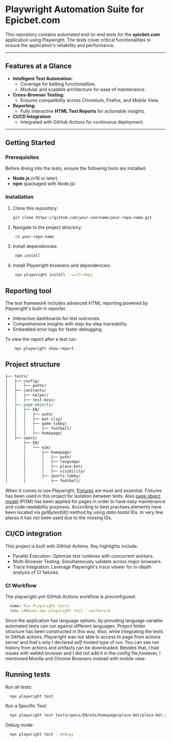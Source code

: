 # Playwright Automation Suite for Epicbet.com

This repository contains automated end-to-end tests for the **_epicbet.com_** application using Playwright. The tests cover critical functionalities to ensure the application's reliability and performance.

---

##  Features at a Glance

- **Intelligent Test Automation**:
    - Coverage for betting functionalities.
    - Modular and scalable architecture for ease of maintenance.
- **Cross-Browser Testing**:
    - Ensures compatibility across Chromium, Firefox, and Mobile View.
- **Reporting**:
    - Fully interactive **HTML Test Reports** for actionable insights.
- **CI/CD Integration**:
    - Integrated with GitHub Actions for continuous deployment.

---

##  Getting Started

### **Prerequisites**
Before diving into the tests, ensure the following tools are installed:
- **Node.js** (v16 or later)
- **npm** (packaged with Node.js)

### **Installation**
1. Clone this repository:
   ```bash
   git clone https://github.com/your-username/your-repo-name.git
   
2. Navigate to the project directory:
   ```bash
    cd your-repo-name  

3. Install dependencies:
   ```bash
    npm install
   
4. Install Playwright browsers and dependencies:
   ```bash
    npx playwright install --with-deps

##  Reporting tool
The test framework includes advanced HTML reporting powered by Playwright's built-in reporter.

* Interactive dashboards for test outcomes.
* Comprehensive insights with step-by-step traceability.
* Embedded error logs for faster debugging.

To view the report after a test run:
```bash
    npx playwright show-report
```

## Project structure
```perl
├── tests/
│   ├── config/
│   │   ├── paths/
│   ├── constants/
│   │   ├── helper/
│   │   ├── test-keys/
│   ├── page-objects/
│   │   ├── EN/
│   │   │   ├── auth/
│   │   │   ├── bet-slip/
│   │   │   ├── game-lobby/
│   │   │   │   ├── football/
│   │   │   ├── homepage/
│   ├── specs/
│       ├── EN/
│       │   └── e2e/
│       │       ├── homepage/
│       │       │   ├── auth/
│       │       │   ├── language/
│       │       │   ├── place-bet/
│       │       │   ├── visibility/
│       │       ├── sports-lobby/
│       │           ├── football/
```
When it comes to use Playwright, [Fixtures](https://playwright.dev/docs/test-fixtures) are must and essential. Fixtures has been used in this project for isolation between tests.
Also [page object model](https://playwright.dev/docs/pom) (POM) has been applied for pages in order to have easy maintenance and code readability purposes. According to best practises,elements have been located via _getBytestId()_ method by using _data-testid_ IDs. In very few places it has not been used due to the missing IDs.




##  CI/CD integration
This project is built with GitHub Actions. Key highlights include:

* Parallel Execution: Optimize test runtimes with concurrent workers.
* Multi-Browser Testing: Simultaneously validate across major browsers.
* Trace Integration: Leverage Playwright's trace viewer for in-depth analysis of CI failures.

### CI Workflow
The playwright.yml GitHub Actions workflow is preconfigured:
```yaml
  name: Run Playwright tests
  run: LANG=en npx playwright test --workers=4
```
Since the application has language options, by providing language variable automated tests can run against different languages. Project folder structure has been constructed in this way. Also, while integrating the tests to GitHub actions, Playwright was not able to access to page from actions server and that's why I declared _self-hosted_ type of run. You can see run history from actions and artifacts can be downloaded.
Besides that, I had issues with webkit browser and I did not add it in the config file,however, I mentioned Mozilla and Chrome Browsers instead with mobile view.

##  Running tests

Run all tests:
   ```bash
     npx playwright test
```
Run a Specific Test:
   ```bash
     npx playwright test tests/specs/EN/e2e/homepage/place-bet/place-bet.spec.ts;
```
Debug mode:
   ```bash
     npx playwright test --debug;
```
